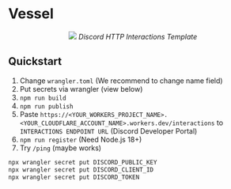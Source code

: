 # Vessel

<div align="center">
  <img src="https://i.imgur.com/WuhFlQI.png">
  <i>Discord HTTP Interactions Template</i>
</div>

## Quickstart

1. Change `wrangler.toml` (We recommend to change name field)
2. Put secrets via wrangler (view below)
3. `npm run build`
4. `npm run publish`
5. Paste `https://<YOUR_WORKERS_PROJECT_NAME>.<YOUR_CLOUDFLARE_ACCOUNT_NAME>.workers.dev/interactions` to `INTERACTIONS ENDPOINT URL` (Discord Developer Portal)
6. `npm run register` (Need Node.js 18+)
7. Try `/ping` (maybe works)

```sh
npx wrangler secret put DISCORD_PUBLIC_KEY
npx wrangler secret put DISCORD_CLIENT_ID
npx wrangler secret put DISCORD_TOKEN
```
